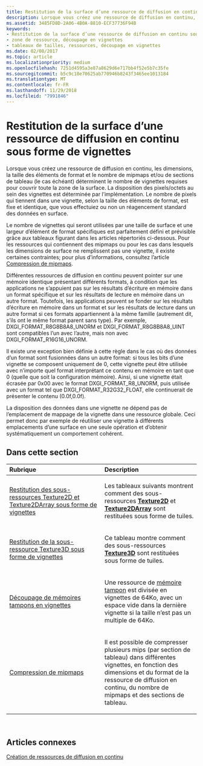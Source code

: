```yaml
---
title: Restitution de la surface d’une ressource de diffusion en continu sous forme de vignettes
description: Lorsque vous créez une ressource de diffusion en continu, les dimensions, la taille des éléments de format et le nombre de mipmaps et/ou de sections de tableau (le cas échéant) déterminent le nombre de vignettes requises pour couvrir toute la zone de la surface.
ms.assetid: 3485FD8D-2A06-4B0A-8810-ECF37736F94B
keywords:
- Restitution de la surface d’une ressource de diffusion en continu sous forme de vignettes
- zone de ressource, découpage en vignettes
- tableaux de tailles, ressources, découpage en vignettes
ms.date: 02/08/2017
ms.topic: article
ms.localizationpriority: medium
ms.openlocfilehash: 7251d4595a3e87a8629d6e717bb4f52e5b7c35fe
ms.sourcegitcommit: b5c9c18e70625ab770946b8243f3465ee1013184
ms.translationtype: MT
ms.contentlocale: fr-FR
ms.lasthandoff: 11/29/2018
ms.locfileid: "7991846"
---
```

# <a name="how-a-streaming-resources-area-is-tiled"></a>Restitution de la surface d’une ressource de diffusion en continu sous forme de vignettes


Lorsque vous créez une ressource de diffusion en continu, les dimensions, la taille des éléments de format et le nombre de mipmaps et/ou de sections de tableau (le cas échéant) déterminent le nombre de vignettes requises pour couvrir toute la zone de la surface. La disposition des pixels/octets au sein des vignettes est déterminée par l’implémentation. Le nombre de pixels qui tiennent dans une vignette, selon la taille des éléments de format, est fixe et identique, que vous effectuiez ou non un réagencement standard des données en surface.

Le nombre de vignettes qui seront utilisées par une taille de surface et une largeur d’élément de format spécifiques est parfaitement défini et prévisible grâce aux tableaux figurant dans les articles répertoriés ci-dessous. Pour les ressources qui contiennent des mipmaps ou pour les cas dans lesquels les dimensions de surface ne remplissent pas une vignette, il existe certaines contraintes; pour plus d’informations, consultez l’article [Compression de mipmaps](mipmap-packing.md).

Différentes ressources de diffusion en continu peuvent pointer sur une mémoire identique présentant différents formats, à condition que les applications ne s’appuient pas sur les résultats d’écriture en mémoire dans un format spécifique et sur les résultats de lecture en mémoire dans un autre format. Toutefois, les applications peuvent se fonder sur les résultats d’écriture en mémoire dans un format et sur les résultats de lecture dans un autre format si ces formats appartiennent à la même famille (autrement dit, s’ils ont le même format parent sans type). Par exemple, DXGI\_FORMAT\_R8G8B8A8\_UNORM et DXGI\_FORMAT\_R8G8B8A8\_UINT sont compatibles l’un avec l’autre, mais non avec DXGI\_FORMAT\_R16G16\_UNORM.

Il existe une exception bien définie à cette règle dans le cas où des données d’un format sont fusionnées dans un autre format: si tous les bits d’une vignette se composent uniquement de 0, cette vignette peut être utilisée avec n’importe quel format interprétant ce contenu en mémoire en tant que 0 (quelle que soit la configuration mémoire). Ainsi, si une vignette était écrasée par 0x00 avec le format DXGI\_FORMAT\_R8\_UNORM, puis utilisée avec un format tel que DXGI\_FORMAT\_R32G32\_FLOAT, elle continuerait de présenter le contenu (0.0f,0.0f).

La disposition des données dans une vignette ne dépend pas de l’emplacement de mappage de la vignette dans une ressource globale. Ceci permet donc par exemple de réutiliser une vignette à différents emplacements d’une surface en une seule opération et d’obtenir systématiquement un comportement cohérent.

## <a name="span-idin-this-sectionspanin-this-section"></a><span id="in-this-section"></span>Dans cette section


<table>
<colgroup>
<col width="50%" />
<col width="50%" />
</colgroup>
<thead>
<tr class="header">
<th align="left">Rubrique</th>
<th align="left">Description</th>
</tr>
</thead>
<tbody>
<tr class="odd">
<td align="left"><p><a href="texture2d-and-texture2darray-subresource-tiling.md">Restitution des sous-ressources Texture2D et Texture2DArray sous forme de vignettes</a></p></td>
<td align="left"><p>Les tableaux suivants montrent comment des sous-ressources <a href="https://msdn.microsoft.com/library/windows/desktop/ff471525"><strong>Texture2D</strong></a> et <a href="https://msdn.microsoft.com/library/windows/desktop/ff471526"><strong>Texture2DArray</strong></a> sont restituées sous forme de tuiles.</p></td>
</tr>
<tr class="even">
<td align="left"><p><a href="texture3d-subresource-tiling.md">Restitution de la sous-ressource Texture3D sous forme de vignettes</a></p></td>
<td align="left"><p>Ce tableau montre comment des sous-ressources <a href="https://msdn.microsoft.com/library/windows/desktop/ff471562"><strong>Texture3D</strong></a> sont restituées sous forme de tuiles.</p></td>
</tr>
<tr class="odd">
<td align="left"><p><a href="buffer-tiling.md">Découpage de mémoires tampons en vignettes</a></p></td>
<td align="left"><p>Une ressource de <a href="introduction-to-buffers.md">mémoire tampon</a> est divisée en vignettes de 64Ko, avec un espace vide dans la dernière vignette si la taille n’est pas un multiple de 64Ko.</p></td>
</tr>
<tr class="even">
<td align="left"><p><a href="mipmap-packing.md">Compression de mipmaps</a></p></td>
<td align="left"><p>Il est possible de compresser plusieurs mips (par section de tableau) dans différentes vignettes, en fonction des dimensions et du format de la ressource de diffusion en continu, du nombre de mipmaps et des sections de tableau.</p></td>
</tr>
</tbody>
</table>

 

## <a name="span-idrelated-topicsspanrelated-topics"></a><span id="related-topics"></span>Articles connexes


[Création de ressources de diffusion en continu](creating-streaming-resources.md)

 

 




